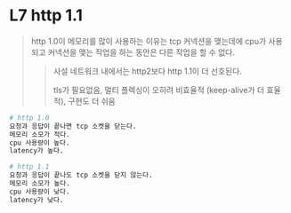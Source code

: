 # L7 http 1.1

> http 1.0이 메모리를 많이 사용하는 이유는 tcp 커넥션을 맺는데에 cpu가 사용되고 커넥션을 맺는 작업을 하는 동안은 다른 작업을 할 수 없다.
>
> > 사설 네트워크 내에서는 http2보다 http 1.1이 더 선호된다.
> >
> > tls가 필요없음, 멀티 플렉싱이 오히려 비효율적 (keep-alive가 더 효율적), 구현도 더 쉬움

```sh
# http 1.0
요청과 응답이 끝나면 tcp 소켓을 닫는다.
메모리 소모가 적다.
cpu 사용량이 높다.
latency가 높다.

# http 1.1
요청과 응답이 끝나도 tcp 소켓을 닫지 않는다.
메모리 소모가 높다.
cpu 사용량이 낮다.
latency가 낮다.
```
